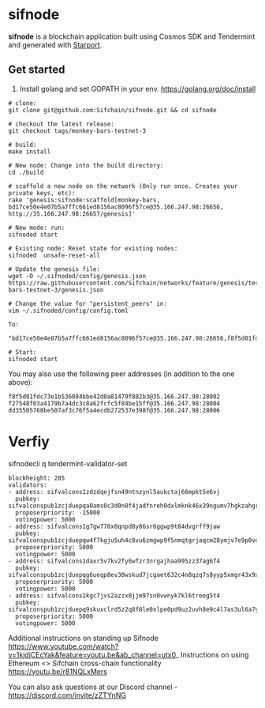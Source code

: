 # sifnode

**sifnode** is a blockchain application built using Cosmos SDK and Tendermint and generated with [Starport](https://github.com/tendermint/starport).

## Get started

1. Install golang and set GOPATH in your env. https://golang.org/doc/install

```
# clone:
git clone git@github.com:Sifchain/sifnode.git && cd sifnode

# checkout the latest release:
git checkout tags/monkey-bars-testnet-3

# build:
make install

# New node: Change into the build directory:
cd ./build

# scaffold a new node on the network (Only run once. Creates your private keys, etc):
rake 'genesis:sifnode:scaffold[monkey-bars, bd17ce50e4e07b5a7ffc661ed8156ac8096f57ce@35.166.247.98:26656, http://35.166.247.98:26657/genesis]'

# New mode: run:
sifnoded start

# Existing node: Reset state for existing nodes:
sifnoded  unsafe-reset-all

# Update the genesis file:
wget -O ~/.sifnoded/config/genesis.json https://raw.githubusercontent.com/Sifchain/networks/feature/genesis/testnet/monkey-bars-testnet-3/genesis.json

# Change the value for "persistent_peers" in:
vim ~/.sifnoded/config/config.toml 

To:

"bd17ce50e4e07b5a7ffc661ed8156ac8096f57ce@35.166.247.98:26656,f8f5d01fdc73e1b536084bbe42d0a81479f882b3@35.166.247.98:28002,f27548f03a4179b7a4dc3c8a62fcfc5f84be15ff@35.166.247.98:28004,dd35505768be507af3c76f5a4ecdb272537e398f@35.166.247.98:28006"

# Start:
sifnoded start
```

You may also use the following peer addresses (in addition to the one above):

```
f8f5d01fdc73e1b536084bbe42d0a81479f882b3@35.166.247.98:28002
f27548f03a4179b7a4dc3c8a62fcfc5f84be15ff@35.166.247.98:28004
dd35505768be507af3c76f5a4ecdb272537e398f@35.166.247.98:28006
```

# Verfiy
sifnodecli q tendermint-validator-set
```
blockheight: 285
validators:
- address: sifvalcons1zdzdqejfsn49ntnzynl5aukctaj66mpkt5e6vj
  pubkey: sifvalconspub1zcjduepqa0ams0c3d0n0f4jadfnreh0dxlmknk46x39ngumv7hgkzahgregs99qjpz
  proposerpriority: -15000
  votingpower: 5000
- address: sifvalcons1g7gw770x0qnpd8y86sr6ggwp9t84dvgrff9jaw
  pubkey: sifvalconspub1zcjduepqw4f7kgju5uh4c8vu6zmgwp9f5nmqtgrjaqcm28ymjv7e9p0vqxxq0t6ujv
  proposerpriority: 5000
  votingpower: 5000
- address: sifvalcons1daxr5v7kv2fy6wfzr3nrgajhaa995zz37ag6f4
  pubkey: sifvalconspub1zcjduepqg6ueqp8ev30wskud7jcgaet632c4n8qzq7s8yyp5xmgr43x9x69s397kpy
  proposerpriority: 5000
  votingpower: 5000
- address: sifvalcons1kgc7jvs2azzx8jjm97sn0vwnyk7kl6treeg5t4
  pubkey: sifvalconspub1zcjduepq9skuxclrd5z2q8f8le0xlpe0pd9uz2uvh8e9c4l7as3ul6a7y86qtlhvzr
  proposerpriority: 5000
  votingpower: 5000
```


Additional instructions on standing up Sifnode https://www.youtube.com/watch?v=1kjdjCEcYak&feature=youtu.be&ab_channel=utx0_
Instructions on using Ethereum <> Sifchain cross-chain functionality https://youtu.be/r81NQLxMers

You can also ask questions at our Discord channel - https://discord.com/invite/zZTYnNG
